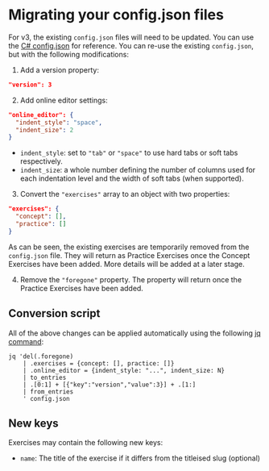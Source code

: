 # Migrating your config.json files

For v3, the existing `config.json` files will need to be updated. You can use the [C# config.json](../../languages/csharp/config.json) for reference. You can re-use the existing `config.json`, but with the following modifications:

1. Add a version property:

```json
"version": 3
```

2. Add online editor settings:

```json
"online_editor": {
  "indent_style": "space",
  "indent_size": 2
}
```

- `indent_style`: set to `"tab"` or `"space"` to use hard tabs or soft tabs respectively.
- `indent_size`: a whole number defining the number of columns used for each indentation level and the width of soft tabs (when supported).

3. Convert the `"exercises"` array to an object with two properties:

```json
"exercises": {
  "concept": [],
  "practice": []
}
```

As can be seen, the existing exercises are temporarily removed from the `config.json` file. They will return as Practice Exercises once the Concept Exercises have been added. More details will be added at a later stage.

4. Remove the `"foregone"` property. The property will return once the Practice Exercises have been added.

## Conversion script

All of the above changes can be applied automatically using the following [jq command][jq]:

```
jq 'del(.foregone)
    | .exercises = {concept: [], practice: []}
    | .online_editor = {indent_style: "...", indent_size: N}
    | to_entries
    | .[0:1] + [{"key":"version","value":3}] + .[1:]
    | from_entries
    ' config.json
```

[jq]: https://stedolan.github.io/jq/

## New keys
<!-- TODO: Properly document the new config.json format -->

Exercises may contain the following new keys:

- `name`: The title of the exercise if it differs from the titleised slug (optional)
